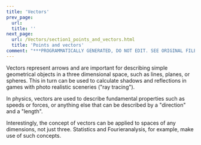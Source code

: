 ```yaml
---
title: 'Vectors'
prev_page:
  url: 
  title: ''
next_page:
  url: /Vectors/section1_points_and_vectors.html
  title: 'Points and vectors'
comment: "***PROGRAMMATICALLY GENERATED, DO NOT EDIT. SEE ORIGINAL FILES IN /content***"
---
```

Vectors represent arrows and are important for describing simple geometrical objects in a three dimensional space, such as lines, planes, or spheres. This in turn can be used to calculate shadows and reflections in games with photo realistic sceneries ("ray tracing").

In physics, vectors are used to describe fundamental properties such as speeds or forces, or anything else that can be described by a "direction" and a "length". 

Interestingly, the concept of vectors can be applied to spaces of any dimensions, not just three. Statistics and Fourieranalysis, for example, make use of such concepts.


